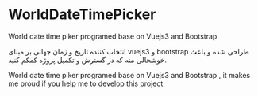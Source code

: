 # WorldDateTimePicker
 World date time piker programed base on Vuejs3 and Bootstrap 

انتخاب کننده تاریخ و زمان جهانی بر مبنای vuejs3 و bootstrap طراحی شده و باعث خوشحالی منه که در گسترش و تکمیل پروژه کمکم کنید.

World date time piker programed base on Vuejs3 and Bootstrap , it makes me proud  if you help me to develop this project
